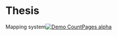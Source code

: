 # Thesis
Mapping system[![Demo CountPages alpha](https://share.gifyoutube.com/KzB6Gb.gif)](https://www.youtube.com/watch?v=ek1j272iAmc)
